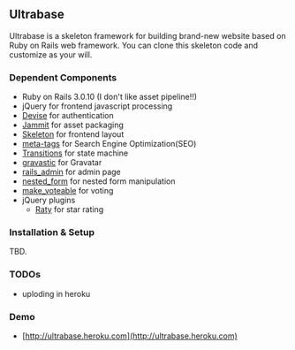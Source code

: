 ## Ultrabase

Ultrabase is a skeleton framework for building brand-new website based on Ruby on Rails web framework. You can clone this skeleton code and customize as your will.

### Dependent Components

- Ruby on Rails 3.0.10 (I don't like asset pipeline!!)
- jQuery for frontend javascript processing
- [Devise](https://github.com/plataformatec/devise) for authentication
- [Jammit](http://documentcloud.github.com/jammit/) for asset packaging
- [Skeleton](http://www.getskeleton.com/) for frontend layout
- [meta-tags](https://github.com/kpumuk/meta-tags) for Search Engine Optimization(SEO)
- [Transitions](https://github.com/qoobaa/transitions) for state machine
- [gravastic](https://github.com/chrislloyd/gravtastic) for Gravatar 
- [rails_admin](https://github.com/sferik/rails_admin/tree/rails-3.0) for admin page
- [nested_form](https://github.com/ryanb/nested_form) for nested form manipulation
- [make_voteable](https://github.com/medihack/make_voteable) for voting
- jQuery plugins
	- [Raty](http://www.wbotelhos.com/raty/) for star rating

### Installation & Setup

TBD.


### TODOs

- uploding in heroku


### Demo

- [http://ultrabase.heroku.com](http://ultrabase.heroku.com)

